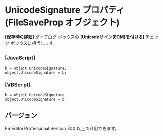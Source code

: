 # UnicodeSignature プロパティ (FileSaveProp オブジェクト)

**\[保存時の詳細\]** ダイアログ ボックスの **\[Unicodeサイン(BOM)を付ける\]** チェック ボックスに相当します。

## 

### \[JavaScript\]

```
b = object.UnicodeSignature;
object.UnicodeSignature = b;
```

### \[VBScript\]

```
b = object.UnicodeSignature
object.UnicodeSignature = b
```

## バージョン

EmEditor Professional Version 7.00 以上で利用できます。
